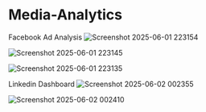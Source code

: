 # Media-Analytics
Facebook Ad Analysis
![Screenshot 2025-06-01 223154](https://github.com/user-attachments/assets/e4e41d0a-ffe7-4a91-bc88-d5cf40ead01c)

![Screenshot 2025-06-01 223145](https://github.com/user-attachments/assets/24b9f9c1-829c-4fb0-9776-92fb7719bcb5)


![Screenshot 2025-06-01 223135](https://github.com/user-attachments/assets/30e4b643-4cc9-4384-ad29-10404d319f63)

Linkedin Dashboard
![Screenshot 2025-06-02 002355](https://github.com/user-attachments/assets/634ec8dd-d3f8-4aed-9ebb-9066f7a94927)

![Screenshot 2025-06-02 002410](https://github.com/user-attachments/assets/f8523961-44e0-4c44-af17-44c3702bbb2b)

